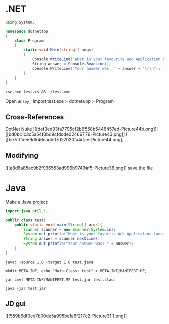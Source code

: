 # .NET
```C#
using System;

namespace dotnetapp
{
    class Program
    {
        static void Main(string[] args)
        {
            Console.WriteLine("What is your favourite Web Application Language?");
            String answer = Console.ReadLine();
            Console.WriteLine("Your answer was: " + answer + "\r\n");
        }
    }
}
```

```CMD
csc.exe test.cs && ./test.exe
```

Open `dnspy` , Import test.exe > dotnetapp > Program
## Cross-References
DotNet Nuke
![[def3ed93fa7795cf2b6558b5446457ed-Picture44b.png]]![[bd0bc1c3c5a54f0bd9cfdcde02466776-Picture43.png]]
![[be7c1faee9d546eadb07d27020fa4dae-Picture44.png]]
## Modifying
![[a8d8a85ac9b2f936553ad996b9749af5-Picture36.png]]
save the file
# Java
Make a Java project:
```Java
import java.util.*;

public class test{
	public static void main(String[] args){
		Scanner scanner = new Scanner(System.in);
		System.out.println("What is your favorite Web Application Language?");
		String answer = scanner.nextLine();
		System.out.println("Your answer was: " + answer);
	}
}
```
```shell
javac -source 1.8 -target 1.8 test.java
```
```shell
mkdir META-INF; echo "Main-Class: test" > META-INF/MANIFEST.MF; 
```
```shell
jar cmvf META-INF/MANIFEST.MF test.jar test.class
```
```shell
java -jar test.jar
```
## JD gui
![[559b6df0ce7b00de5a995bc1a6f217c2-Picture31 1.png]]
